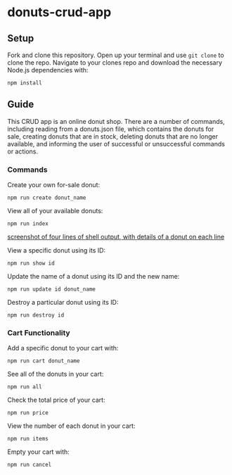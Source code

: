# donuts-crud-app
## Setup
Fork and clone this repository. Open up your terminal and use `git clone` to clone the repo. Navigate to your clones repo and download the necessary Node.js dependencies with:
```
npm install
```

## Guide
This CRUD app is an online donut shop. There are a number of commands, including reading from a donuts.json file, which contains the donuts for sale, creating donuts that are in stock, deleting donuts that are no longer available, and informing the user of successful or unsuccessful commands or actions.

### Commands
Create your own for-sale donut:
```
npm run create donut_name
```

View all of your available donuts:
```
npm run index
```
[screenshot of four lines of shell output, with details of a donut on each line](img/npm%20run%20index.png)

View a specific donut using its ID:
```
npm run show id
```

Update the name of a donut using its ID and the new name:
```
npm run update id donut_name
```

Destroy a particular donut using its ID:
```
npm run destroy id
```

### Cart Functionality

Add a specific donut to your cart with:
```
npm run cart donut_name
```

See all of the donuts in your cart:
```
npm run all
```

Check the total price of your cart:
```
npm run price
```

View the number of each donut in your cart:
```
npm run items
```

Empty your cart with:
```
npm run cancel
```